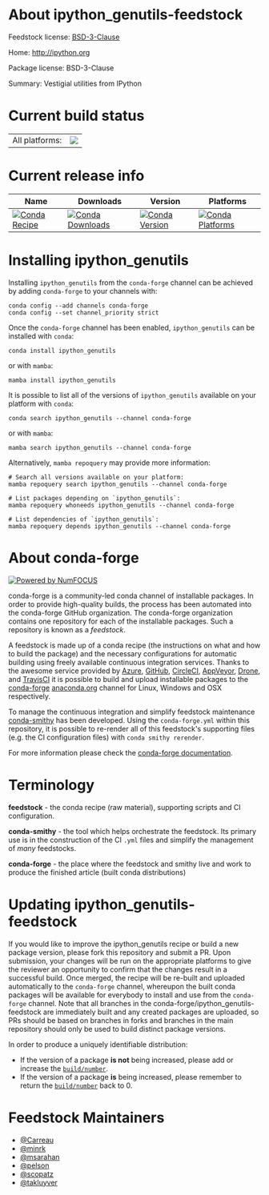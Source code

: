 About ipython_genutils-feedstock
================================

Feedstock license: [BSD-3-Clause](https://github.com/conda-forge/ipython_genutils-feedstock/blob/main/LICENSE.txt)

Home: http://ipython.org

Package license: BSD-3-Clause

Summary: Vestigial utilities from IPython

Current build status
====================


<table><tr><td>All platforms:</td>
    <td>
      <a href="https://dev.azure.com/conda-forge/feedstock-builds/_build/latest?definitionId=4914&branchName=main">
        <img src="https://dev.azure.com/conda-forge/feedstock-builds/_apis/build/status/ipython_genutils-feedstock?branchName=main">
      </a>
    </td>
  </tr>
</table>

Current release info
====================

| Name | Downloads | Version | Platforms |
| --- | --- | --- | --- |
| [![Conda Recipe](https://img.shields.io/badge/recipe-ipython_genutils-green.svg)](https://anaconda.org/conda-forge/ipython_genutils) | [![Conda Downloads](https://img.shields.io/conda/dn/conda-forge/ipython_genutils.svg)](https://anaconda.org/conda-forge/ipython_genutils) | [![Conda Version](https://img.shields.io/conda/vn/conda-forge/ipython_genutils.svg)](https://anaconda.org/conda-forge/ipython_genutils) | [![Conda Platforms](https://img.shields.io/conda/pn/conda-forge/ipython_genutils.svg)](https://anaconda.org/conda-forge/ipython_genutils) |

Installing ipython_genutils
===========================

Installing `ipython_genutils` from the `conda-forge` channel can be achieved by adding `conda-forge` to your channels with:

```
conda config --add channels conda-forge
conda config --set channel_priority strict
```

Once the `conda-forge` channel has been enabled, `ipython_genutils` can be installed with `conda`:

```
conda install ipython_genutils
```

or with `mamba`:

```
mamba install ipython_genutils
```

It is possible to list all of the versions of `ipython_genutils` available on your platform with `conda`:

```
conda search ipython_genutils --channel conda-forge
```

or with `mamba`:

```
mamba search ipython_genutils --channel conda-forge
```

Alternatively, `mamba repoquery` may provide more information:

```
# Search all versions available on your platform:
mamba repoquery search ipython_genutils --channel conda-forge

# List packages depending on `ipython_genutils`:
mamba repoquery whoneeds ipython_genutils --channel conda-forge

# List dependencies of `ipython_genutils`:
mamba repoquery depends ipython_genutils --channel conda-forge
```


About conda-forge
=================

[![Powered by
NumFOCUS](https://img.shields.io/badge/powered%20by-NumFOCUS-orange.svg?style=flat&colorA=E1523D&colorB=007D8A)](https://numfocus.org)

conda-forge is a community-led conda channel of installable packages.
In order to provide high-quality builds, the process has been automated into the
conda-forge GitHub organization. The conda-forge organization contains one repository
for each of the installable packages. Such a repository is known as a *feedstock*.

A feedstock is made up of a conda recipe (the instructions on what and how to build
the package) and the necessary configurations for automatic building using freely
available continuous integration services. Thanks to the awesome service provided by
[Azure](https://azure.microsoft.com/en-us/services/devops/), [GitHub](https://github.com/),
[CircleCI](https://circleci.com/), [AppVeyor](https://www.appveyor.com/),
[Drone](https://cloud.drone.io/welcome), and [TravisCI](https://travis-ci.com/)
it is possible to build and upload installable packages to the
[conda-forge](https://anaconda.org/conda-forge) [anaconda.org](https://anaconda.org/)
channel for Linux, Windows and OSX respectively.

To manage the continuous integration and simplify feedstock maintenance
[conda-smithy](https://github.com/conda-forge/conda-smithy) has been developed.
Using the ``conda-forge.yml`` within this repository, it is possible to re-render all of
this feedstock's supporting files (e.g. the CI configuration files) with ``conda smithy rerender``.

For more information please check the [conda-forge documentation](https://conda-forge.org/docs/).

Terminology
===========

**feedstock** - the conda recipe (raw material), supporting scripts and CI configuration.

**conda-smithy** - the tool which helps orchestrate the feedstock.
                   Its primary use is in the construction of the CI ``.yml`` files
                   and simplify the management of *many* feedstocks.

**conda-forge** - the place where the feedstock and smithy live and work to
                  produce the finished article (built conda distributions)


Updating ipython_genutils-feedstock
===================================

If you would like to improve the ipython_genutils recipe or build a new
package version, please fork this repository and submit a PR. Upon submission,
your changes will be run on the appropriate platforms to give the reviewer an
opportunity to confirm that the changes result in a successful build. Once
merged, the recipe will be re-built and uploaded automatically to the
`conda-forge` channel, whereupon the built conda packages will be available for
everybody to install and use from the `conda-forge` channel.
Note that all branches in the conda-forge/ipython_genutils-feedstock are
immediately built and any created packages are uploaded, so PRs should be based
on branches in forks and branches in the main repository should only be used to
build distinct package versions.

In order to produce a uniquely identifiable distribution:
 * If the version of a package **is not** being increased, please add or increase
   the [``build/number``](https://docs.conda.io/projects/conda-build/en/latest/resources/define-metadata.html#build-number-and-string).
 * If the version of a package **is** being increased, please remember to return
   the [``build/number``](https://docs.conda.io/projects/conda-build/en/latest/resources/define-metadata.html#build-number-and-string)
   back to 0.

Feedstock Maintainers
=====================

* [@Carreau](https://github.com/Carreau/)
* [@minrk](https://github.com/minrk/)
* [@msarahan](https://github.com/msarahan/)
* [@pelson](https://github.com/pelson/)
* [@scopatz](https://github.com/scopatz/)
* [@takluyver](https://github.com/takluyver/)

